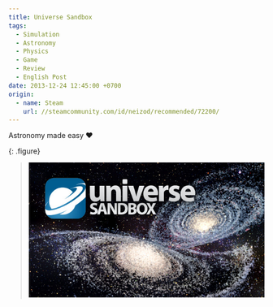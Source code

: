 ```yaml
---
title: Universe Sandbox
tags:
  - Simulation
  - Astronomy
  - Physics
  - Game
  - Review
  - English Post
date: 2013-12-24 12:45:00 +0700
origin:
  - name: Steam
    url: //steamcommunity.com/id/neizod/recommended/72200/
---
```


Astronomy made easy ❤️

{: .figure}
> ![](/images/game/cover/universe-sandbox.jpg)
